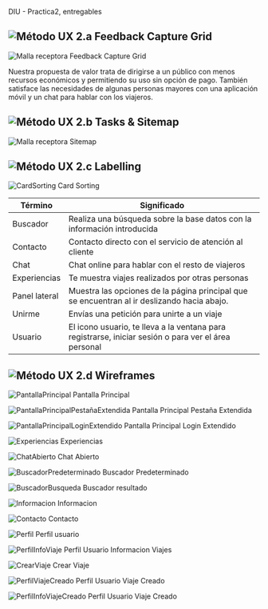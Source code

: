 DIU - Practica2, entregables


![Método UX](imgP2/feedback-capture-grid.png) 2.a Feedback Capture Grid
----

![Malla receptora](imgP2/aww-board.png) Feedback Capture Grid     
  
Nuestra propuesta de valor trata de dirigirse a un público con menos recursos económicos y permitiendo su uso sin opción de pago. También satisface las necesidades de algunas personas mayores con una aplicación móvil y un chat para hablar con los viajeros.

![Método UX](imgP2/Sitemap.png) 2.b Tasks & Sitemap 
-----

![Malla receptora](imgP2/mapaSituacion.png) Sitemap   


![Método UX](imgP2/labelling.png) 2.c Labelling 
----


![CardSorting](imgP2/card_sorting.png) Card Sorting

Término | Significado     
| ------------- | -------
|  Buscador  | Realiza una búsqueda sobre la base datos con la información introducida
|  Contacto  | Contacto directo con el servicio de atención al cliente
|  Chat  | Chat online para hablar con el resto de viajeros
|  Experiencias  | Te muestra viajes realizados por otras personas
|  Panel lateral  | Muestra las opciones de la página principal que se encuentran al ir deslizando hacia abajo.
|  Unirme  | Envías una petición para unirte a un viaje
|  Usuario  | El icono usuario, te lleva a la ventana para registrarse, iniciar sesión o para ver el área personal



![Método UX](imgP2/Wireframes.png) 2.d Wireframes
-----

![PantallaPrincipal](imgP2/Boceto_PantallaPrincipal.png) Pantalla Principal

![PantallaPrincipalPestañaExtendida](imgP2/Boceto_PantallaPrincipal_PestañaExtendida.png) Pantalla Principal Pestaña Extendida

![PantallaPrincipalLoginExtendido](imgP2/Boceto_PantallaPrincipal_LoginExtendida.png) Pantalla Principal Login Extendido

![Experiencias](imgP2/Boceto_Experiencias.png) Experiencias

![ChatAbierto](imgP2/Boceto_Chat.png) Chat Abierto

![BuscadorPredeterminado](imgP2/Boceto_BuscadorPredeterminado.png) Buscador Predeterminado

![BuscadorBusqueda](imgP2/Boceto_BuscadorBusqueda.png) Buscador resultado

![Informacion](imgP2/Boceto_Informacion.png) Informacion

![Contacto](imgP2/Boceto_Contacto.png) Contacto

![Perfil](imgP2/Boceto_Perfil.png) Perfil usuario

![PerfilInfoViaje](imgP2/Boceto_PerfilInfoViaje.png) Perfil Usuario Informacion Viajes

![CrearViaje](imgP2/Boceto_CrearViaje.png) Crear Viaje

![PerfilViajeCreado](imgP2/Boceto_PerfilViajeCreado.png) Perfil Usuario Viaje Creado

![PerfilInfoViajeCreado](imgP2P2/Boceto_PerfilInfoViajeCreado.png) Perfil Usuario Viaje Creado

